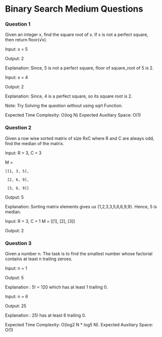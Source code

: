 
# Binary Search Medium Questions





### Question 1
Given an integer x, find the square root of x. If x is not a perfect square, then return floor(√x).

Input:
x = 5

Output: 2

Explanation: Since, 5 is not a perfect 
square, floor of square_root of 5 is 2.


Input:
x = 4

Output: 2

Explanation: Since, 4 is a perfect 
square, so its square root is 2.

Note: Try Solving the question without using sqrt Function.

 

Expected Time Complexity: O(log N)
Expected Auxiliary Space: O(1)

### Question 2
Given a row wise sorted matrix of size RxC where R and C are always odd, find the median of the matrix.

Input:
R = 3, C = 3

M = 

    [[1, 3, 5], 

     [2, 6, 9], 

     [3, 6, 9]]

Output: 5

Explanation:
Sorting matrix elements gives us 
{1,2,3,3,5,6,6,9,9}. Hence, 5 is median. 


Input:
R = 3, C = 1
M = [[1], [2], [3]]

Output: 2

### Question 3
Given a number n. The task is to find the smallest number whose factorial contains at least n trailing zeroes.

Input:
n = 1

Output: 5


Explanation : 5! = 120 which has at
least 1 trailing 0.

Input:
n = 6

Output: 25

Explanation : 25! has at least
6 trailing 0.

Expected Time Complexity: O(log2 N * log5 N).
Expected Auxiliary Space: O(1)